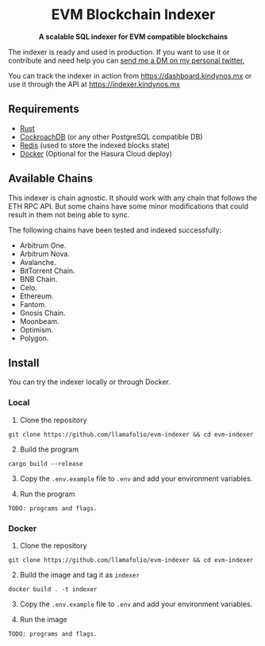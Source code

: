 <h1 align="center">
<strong>EVM Blockchain Indexer</strong>
</h1>
<p align="center">
<strong>A scalable SQL indexer for EVM compatible blockchains</strong>
</p>

The indexer is ready and used in production. If you want to use it or contribute and need help you can [send me a DM on my personal twitter.](https://twitter.com/eaberrueta)

You can track the indexer in action from https://dashboard.kindynos.mx or use it through the API at https://indexer.kindynos.mx

## Requirements

- [Rust](https://www.rust-lang.org/tools/install)
- [CockroachDB](https://www.cockroachlabs.com/) (or any other PostgreSQL compatible DB)
- [Redis](https://redis.io/) (used to store the indexed blocks state)
- [Docker](https://www.docker.com/) (Optional for the Hasura Cloud deploy)

## Available Chains

This indexer is chain agnostic. It should work with any chain that follows the ETH RPC API. But some chains have some minor modifications that could result in them not being able to sync.

The following chains have been tested and indexed successfully:

- Arbitrum One.
- Arbitrum Nova.
- Avalanche.
- BitTorrent Chain.
- BNB Chain.
- Celo.
- Ethereum.
- Fantom.
- Gnosis Chain.
- Moonbeam.
- Optimism.
- Polygon.

## Install

You can try the indexer locally or through Docker.

### Local

1. Clone the repository

```
git clone https://github.com/llamafolio/evm-indexer && cd evm-indexer
```

2. Build the program

```
cargo build --release
```

3. Copy the `.env.example` file to `.env` and add your environment variables.

4. Run the program

`TODO: programs and flags.`

### Docker

1. Clone the repository

```
git clone https://github.com/llamafolio/evm-indexer && cd evm-indexer
```

2. Build the image and tag it as `indexer`

```
docker build . -t indexer
```

3. Copy the `.env.example` file to `.env` and add your environment variables.

4. Run the image

`TODO: programs and flags.`
